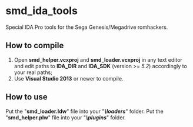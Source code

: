 # smd_ida_tools
Special IDA Pro tools for the Sega Genesis/Megadrive romhackers.

## How to compile
1. Open **smd_helper.vcxproj** and **smd_loader.vcxproj** in any text editor and edit paths to **IDA_DIR** and **IDA_SDK** (version >= *5.2*) accordingly to your real paths;
2. Use **Visual Studio 2013** or newer to compile.

## How to use
Put the "**smd_loader.ldw**" file into your "***<IDA>\loaders***" folder. Put the "**smd_helper.plw**" file into your "***<IDA>\plugins***" folder. 
